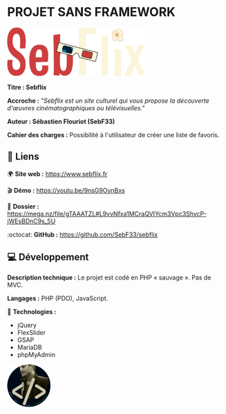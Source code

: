 # PROJET SANS FRAMEWORK
![logo_sebflix](/github/logo_sebflix.png)

**Titre : Sebflix**

**Accroche :**
*"Sebflix est un site culturel qui vous propose la découverte d'œuvres cinématographiques ou télévisuelles."*

**Auteur : Sébastien Flouriot (SebF33)**

**Cahier des charges :** Possibilité à l'utilisateur de créer une liste de favoris.


## :link: Liens
:earth_africa: **Site web :** https://www.sebflix.fr

:clapper: **Démo :** https://youtu.be/9nsG9OynBxs

:memo: **Dossier :** https://mega.nz/file/gTAAATZL#L9vvNfxa1MCraQVIYcm3Vpc3ShycP-jWEsBDnC9s_5U

:octocat: **GitHub :** https://github.com/SebF33/sebflix


## :computer: Développement
**Description technique :** Le projet est codé en PHP « sauvage ». Pas de MVC.

**Langages :** PHP (PDO), JavaScript.

:toolbox: **Technologies :**
- jQuery
- FlexSlider
- GSAP
- MariaDB
- phpMyAdmin


![avatar](/github/avatar.png)